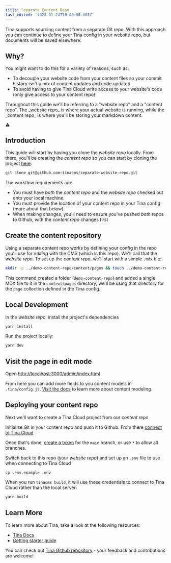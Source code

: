 ```yaml
---
title: Separate Content Repo
last_edited: '2023-01-24T10:00:00.000Z'
---
```


Tina supports sourcing content from a separate Git repo. With this approach you can continue to define your
Tina config in your website repo, but documents will be saved elsewhere.

## Why?

You might want to do this for a variety of reasons, such as:

- To decouple your website code from your content files so your commit history isn't a mix of content updates and code updates
- To avoid having to give Tina Cloud write access to your website's code (only give access to your content repo)

<div class="short-code-warning">
  <div>
    <p>Throughout this guide we'll be referring to a "website repo" and a "content repo". The _website repo_ is where your actual website is running, while the _content repo_ is where you'll be storing your markdown content.</p>
  </div>

  <svg stroke="currentColor" fill="currentColor" stroke-width="0" viewBox="0 0 512 512" height="1em" width="1em" xmlns="http://www.w3.org/2000/svg">
    <path d="M32 464h448L256 48 32 464zm248-64h-48v-48h48v48zm0-80h-48v-96h48v96z" />
  </svg>
</div>

## Introduction

This guide will start by having you clone the _website repo_ locally. From there, you'll be creating the
_content repo_ so you can start by cloning the project [here](https://github.com/tinacms/separate-website-repo):

```sh
git clone git@github.com:tinacms/separate-website-repo.git
```

The workflow requirements are:

- You must have _both_ the _content repo_ and the _website repo_ checked out onto your local machine.
- You must provide the location of your content repo in your Tina config (more about that below).
- When making changes, you'll need to ensure you've pushed _both_ repos to Github, with the _content repo_
  changes first

## Create the content repository

Using a separate content repo works by defining your config in the repo you'll use for _editing_ with the CMS (which is this repo). We'll call that the _website repo_.
To set up the _content repo_, we'll start with a simple `.mdx` file:

```sh
mkdir -p ../demo-content-repo/content/pages && touch ../demo-content-repo/content/pages/home.mdx && echo "Hello" >> ../demo-content-repo/content/pages/home.mdx
```

This command created a folder (`demo-content-repo`) and added a single MDX file to it in the `content/pages` directory, we'll be using that directory for the `page` collection defined in the Tina config.

## Local Development

In the _website repo_, install the project's dependencies

```sh
yarn install
```

Run the project locally:

```sh
yarn dev
```

## Visit the page in edit mode

Open [http://localhost:3000/admin/index.html](http://localhost:3000/admin/index.html)

From here you can add more fields to you content models in `.tina/config.js`. [Visit the docs](https://tina.io/docs/schema/) to learn more about content modeling.

## Deploying your content repo

Next we'll want to create a Tina Cloud project from our _content repo_

Initialize Git in your content repo and push it to Github. From there [connect to Tina Cloud](https://tina.io/docs/tina-cloud/dashboard/projects/)

Once that's done, [create a token](https://tina.io/docs/tina-cloud/dashboard/projects/#read-only-tokens) for the `main` branch, or use `*` to allow all branches.

Switch back to this repo (your _website repo_) and set up an `.env` file to use when connecting to Tina Cloud

```
cp .env.example .env
```

When you run `tinacms build`, it will use those credentials to connect to Tina Cloud rather than the local server:

```sh
yarn build
```

## Learn More

To learn more about Tina, take a look at the following resources:

- [Tina Docs](https://tina.io/docs)
- [Getting starter guide](https://tina.io/guides/tina-cloud/starter/overview/)

You can check out [Tina Github repository](https://github.com/tinacms/tinacms) - your feedback and contributions are welcome!
